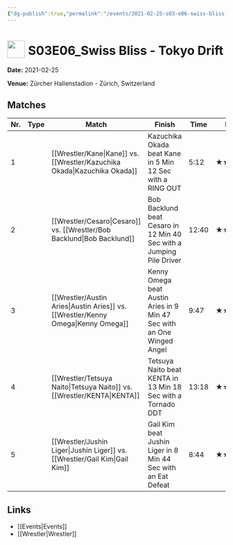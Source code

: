 ```yaml
---
{"dg-publish":true,"permalink":"/events/2021-02-25-s03-e06-swiss-bliss-tokyo-drift/","title":"S03E06_Swiss Bliss - Tokyo Drift","noteIcon":"","created":"2025-09-01T21:42:44.223+02:00"}
---
```



# <img src="z_Images/ChokeSlam.png" width="40" style="vertical-align:bottom; margin-right:8px;">**S03E06_Swiss Bliss - Tokyo Drift**

**Date:** 2021-02-25

**Venue:** Zürcher Hallenstadion - Zürich, Switzerland

## Matches

| Nr. | Type | Match | Finish | Time | Rating | Score |
|-----|------|-------|--------|------|--------|-------|
| 1 |  | [[Wrestler/Kane\|Kane]] vs. [[Wrestler/Kazuchika Okada\|Kazuchika Okada]] | Kazuchika Okada beat Kane in 5 Min 12 Sec with a RING OUT | 5:12 | ★★1/2 | 65 |
| 2 |  | [[Wrestler/Cesaro\|Cesaro]]  vs. [[Wrestler/Bob Backlund\|Bob Backlund]] | Bob Backlund beat Cesaro  in 12 Min 40 Sec with a Jumping Pile Driver | 12:40 | ★★★★1/2 | 93 |
| 3 |  | [[Wrestler/Austin Aries\|Austin Aries]] vs. [[Wrestler/Kenny Omega\|Kenny Omega]] | Kenny Omega beat Austin Aries in 9 Min 47 Sec with an One Winged Angel | 9:47 | ★★★★1/4 | 91 |
| 4 |  | [[Wrestler/Tetsuya Naito\|Tetsuya Naito]] vs. [[Wrestler/KENTA\|KENTA]] | Tetsuya Naito beat KENTA in 13 Min 18 Sec with a Tornado DDT | 13:18 | ★★★★3/4 | 99 |
| 5 |  | [[Wrestler/Jushin Liger\|Jushin Liger]] vs. [[Wrestler/Gail Kim\|Gail Kim]] | Gail Kim beat Jushin Liger in 8 Min 44 Sec with an Eat Defeat | 8:44 | ★★★3/4 | 82 |

## Links
- [[Events\|Events]]
- [[Wrestler\|Wrestler]]
